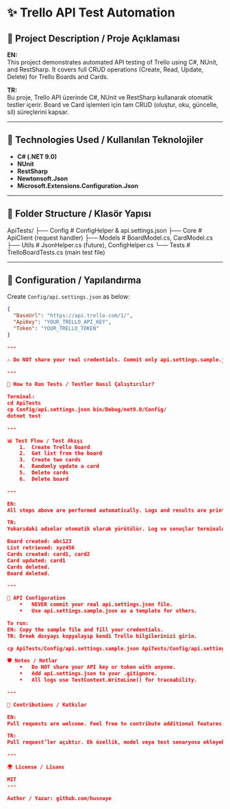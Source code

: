 # ✨ Trello API Test Automation

## 🔧 Project Description / Proje Açıklaması

**EN:**  
This project demonstrates automated API testing of Trello using C#, NUnit, and RestSharp. It covers full CRUD operations (Create, Read, Update, Delete) for Trello Boards and Cards.

**TR:**  
Bu proje, Trello API üzerinde C#, NUnit ve RestSharp kullanarak otomatik testler içerir. Board ve Card işlemleri için tam CRUD (oluştur, oku, güncelle, sil) süreçlerini kapsar.

---

## 🚀 Technologies Used / Kullanılan Teknolojiler

- **C# (.NET 9.0)**
- **NUnit**
- **RestSharp**
- **Newtonsoft.Json**
- **Microsoft.Extensions.Configuration.Json**

---

## 📂 Folder Structure / Klasör Yapısı

ApiTests/
├── Config      # ConfigHelper & api.settings.json
├── Core        # ApiClient (request handler)
├── Models      # BoardModel.cs, CardModel.cs
├── Utils       # JsonHelper.cs (future), ConfigHelper.cs
└── Tests       # TrelloBoardTests.cs (main test file)

---

## 📃 Configuration / Yapılandırma

Create `Config/api.settings.json` as below:

```json
{
  "BaseUrl": "https://api.trello.com/1/",
  "ApiKey": "YOUR_TRELLO_API_KEY",
  "Token": "YOUR_TRELLO_TOKEN"
}

---

⚠️ Do NOT share your real credentials. Commit only api.settings.sample.json to the repository!

---

🚪 How to Run Tests / Testler Nasıl Çalıştırılır?

Terminal:
cd ApiTests
cp Config/api.settings.json bin/Debug/net9.0/Config/
dotnet test

---

📊 Test Flow / Test Akışı
	1.	Create Trello Board
	2.	Get list from the board
	3.	Create two cards
	4.	Randomly update a card
	5.	Delete cards
	6.	Delete board

---

EN:
All steps above are performed automatically. Logs and results are printed to the terminal.

TR:
Yukarıdaki adımlar otomatik olarak yürütülür. Log ve sonuçlar terminalde gösterilir.

Board created: abc123
List retrieved: xyz456
Cards created: card1, card2
Card updated: card1
Cards deleted.
Board deleted.

---

🔐 API Configuration
	•	NEVER commit your real api.settings.json file.
	•	Use api.settings.sample.json as a template for others.

To run:
EN: Copy the sample file and fill your credentials.
TR: Örnek dosyayı kopyalayıp kendi Trello bilgilerinizi girin.

cp ApiTests/Config/api.settings.sample.json ApiTests/Config/api.settings.json

🛡️ Notes / Notlar
	•	Do NOT share your API key or token with anyone.
	•	Add api.settings.json to your .gitignore.
	•	All logs use TestContext.WriteLine() for traceability.

---

🙌 Contributions / Katkılar

EN:
Pull requests are welcome. Feel free to contribute additional features, models, or test cases.

TR:
Pull request’ler açıktır. Ek özellik, model veya test senaryosu ekleyebilirsiniz.

---

🌍 License / Lisans

MIT
---

Author / Yazar: github.com/husnuye
